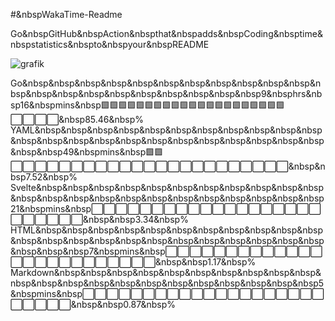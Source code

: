 #&nbspWakaTime-Readme

Go&nbspGitHub&nbspAction&nbspthat&nbspadds&nbspCoding&nbsptime&nbspstatistics&nbspto&nbspyour&nbspREADME

![grafik](https://user-images.githubusercontent.com/95316598/205391772-e35cd801-f01f-4447-b9c5-904d6f0c8e7d.png)

<!--WakaTime-Start-->
Go&nbsp&nbsp&nbsp&nbsp&nbsp&nbsp&nbsp&nbsp&nbsp&nbsp&nbsp&nbsp&nbsp&nbsp&nbsp&nbsp&nbsp&nbsp&nbsp&nbsp&nbsp9&nbsphrs&nbsp16&nbspmins&nbsp🟩🟩🟩🟩🟩🟩🟩🟩🟩🟩🟩🟩🟩🟩🟩🟩🟩🟩🟩🟩🟩⬜⬜⬜⬜&nbsp85.46&nbsp%</br>YAML&nbsp&nbsp&nbsp&nbsp&nbsp&nbsp&nbsp&nbsp&nbsp&nbsp&nbsp&nbsp&nbsp&nbsp&nbsp&nbsp&nbsp&nbsp&nbsp&nbsp&nbsp&nbsp&nbsp&nbsp&nbsp49&nbspmins&nbsp🟩🟩⬜⬜⬜⬜⬜⬜⬜⬜⬜⬜⬜⬜⬜⬜⬜⬜⬜⬜⬜⬜⬜⬜⬜&nbsp&nbsp7.52&nbsp%</br>Svelte&nbsp&nbsp&nbsp&nbsp&nbsp&nbsp&nbsp&nbsp&nbsp&nbsp&nbsp&nbsp&nbsp&nbsp&nbsp&nbsp&nbsp&nbsp&nbsp&nbsp&nbsp&nbsp&nbsp21&nbspmins&nbsp⬜⬜⬜⬜⬜⬜⬜⬜⬜⬜⬜⬜⬜⬜⬜⬜⬜⬜⬜⬜⬜⬜⬜⬜⬜&nbsp&nbsp3.34&nbsp%</br>HTML&nbsp&nbsp&nbsp&nbsp&nbsp&nbsp&nbsp&nbsp&nbsp&nbsp&nbsp&nbsp&nbsp&nbsp&nbsp&nbsp&nbsp&nbsp&nbsp&nbsp&nbsp&nbsp&nbsp&nbsp&nbsp&nbsp7&nbspmins&nbsp⬜⬜⬜⬜⬜⬜⬜⬜⬜⬜⬜⬜⬜⬜⬜⬜⬜⬜⬜⬜⬜⬜⬜⬜⬜&nbsp&nbsp1.17&nbsp%</br>Markdown&nbsp&nbsp&nbsp&nbsp&nbsp&nbsp&nbsp&nbsp&nbsp&nbsp&nbsp&nbsp&nbsp&nbsp&nbsp&nbsp&nbsp&nbsp&nbsp&nbsp&nbsp&nbsp5&nbspmins&nbsp⬜⬜⬜⬜⬜⬜⬜⬜⬜⬜⬜⬜⬜⬜⬜⬜⬜⬜⬜⬜⬜⬜⬜⬜⬜&nbsp&nbsp0.87&nbsp%</br>
<!--WakaTime-End-->
